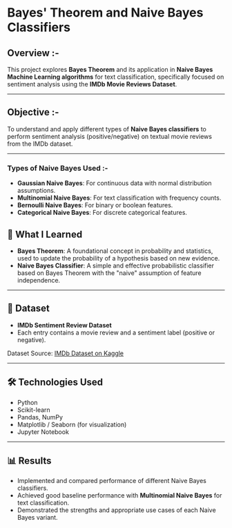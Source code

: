 # Bayes' Theorem and Naive Bayes Classifiers

## Overview :-

This project explores **Bayes Theorem** and its application in **Naive Bayes Machine Learning algorithms** for text classification, 
specifically focused on sentiment analysis using the **IMDb Movie Reviews Dataset**.

---
## Objective :-

To understand and apply different types of **Naive Bayes classifiers** to perform sentiment analysis (positive/negative) 
on textual movie reviews from the IMDb dataset.

---

### Types of Naive Bayes Used :-
- **Gaussian Naive Bayes**: For continuous data with normal distribution assumptions.
- **Multinomial Naive Bayes**: For text classification with frequency counts.
- **Bernoulli Naive Bayes**: For binary or boolean features.
- **Categorical Naive Bayes**: For discrete categorical features.

## 🧠 What I Learned

- **Bayes Theorem**: A foundational concept in probability and statistics, used to update the probability of a hypothesis based on new evidence.
- **Naive Bayes Classifier**: A simple and effective probabilistic classifier based on Bayes Theorem with the "naive" assumption of feature independence.


---

## 📂 Dataset

- **IMDb Sentiment Review Dataset**
- Each entry contains a movie review and a sentiment label (positive or negative).

Dataset Source: [IMDb Dataset on Kaggle](https://www.kaggle.com/datasets/lakshmi25npathi/imdb-dataset-of-50k-movie-reviews)

---

## 🛠️ Technologies Used

- Python
- Scikit-learn
- Pandas, NumPy
- Matplotlib / Seaborn (for visualization)
- Jupyter Notebook

---

## 📊 Results

- Implemented and compared performance of different Naive Bayes classifiers.
- Achieved good baseline performance with **Multinomial Naive Bayes** for text classification.
- Demonstrated the strengths and appropriate use cases of each Naive Bayes variant.

